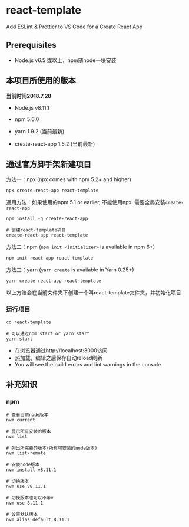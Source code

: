 # react-template
Add ESLint &amp; Prettier to VS Code for a Create React App


## Prerequisites

* Node.js v6.5 或以上，npm随node一块安装

## 本项目所使用的版本

**当前时间2018.7.28**

* Node.js v8.11.1
* npm 5.6.0
* yarn 1.9.2 (当前最新)

* create-react-app 1.5.2 (当前最新)

## 通过官方脚手架新建项目

方法一：npx (npx comes with npm 5.2+ and higher)

```
npx create-react-app react-template
```

通用方法：如果使用的npm 5.1 or earlier, 不能使用npx. 需要全局安装`create-react-app`

```
npm install -g create-react-app

# 创建react-template项目
create-react-app react-template
```

方法二：npm (`npm init <initializer>` is available in npm 6+)

```
npm init react-app react-template
```

方法三：yarn (`yarn create` is available in Yarn 0.25+)

```
yarn create react-app react-template
```

以上方法会在当前文件夹下创建一个叫react-template文件夹，并初始化项目


### 运行项目

```
cd react-template

# 可以通过npm start or yarn start
yarn start

```

* 在浏览器通过http://localhost:3000访问
* 热加载，编辑之后保存自动reload刷新
* You will see the build errors and lint warnings in the console



## 补充知识

### npm

```
# 查看当前node版本
nvm current

# 显示所有安装的版本
nvm list

# 列出所需要的版本(所有可安装的node版本)
nvm list-remote

# 安装node版本
nvm install v8.11.1

# 切换版本
nvm use v8.11.1

# 切换版本也可以不带v
nvm use 8.11.1

# 设置默认版本
nvm alias default 8.11.1

```

